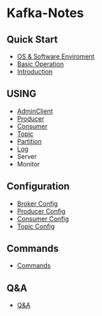 # Kafka-Notes

## Quick Start
- [OS & Software Enviroment](https://github.com/mihumouse/Kafka-Notes/blob/main/notes/01_01Enviroment.md)
- [Basic Operation](https://github.com/mihumouse/Kafka-Notes/blob/main/notes/01_02Basic_Operation.md)
- [Introduction](https://github.com/mihumouse/Kafka-Notes/blob/main/notes/00Introduction.md)

## USING
- [AdminClient](https://github.com/mihumouse/Kafka-Notes/blob/main/notes/02AdminClient.md)
- [Producer](https://github.com/mihumouse/Kafka-Notes/blob/main/notes/04Producer.md)
- [Consumer](https://github.com/mihumouse/Kafka-Notes/blob/main/notes/05Consumer.md)
- [Topic](https://github.com/mihumouse/Kafka-Notes/blob/main/notes/06Topic.md)
- [Partition](https://github.com/mihumouse/Kafka-Notes/blob/main/notes/07Partition.md)
- [Log](https://github.com/mihumouse/Kafka-Notes/blob/main/notes/08Log.md)
- Server
- Monitor

## Configuration
- [Broker Config](https://github.com/mihumouse/Kafka-Notes/blob/main/notes/03_01Broker_Config.md)
- [Producer Config](https://github.com/mihumouse/Kafka-Notes/blob/main/notes/03_02Producer_Config.md)
- [Consumer Config](https://github.com/mihumouse/Kafka-Notes/blob/main/notes/03_03Consumer_Config.md)
- [Topic Config](https://github.com/mihumouse/Kafka-Notes/blob/main/notes/03_04Topic_Config.md)

## Commands
- [Commands](https://github.com/mihumouse/Kafka-Notes/blob/main/notes/99Commands.md)

## Q&A
- [Q&A](https://github.com/mihumouse/Kafka-Notes/blob/main/notes/Q&A.md)
